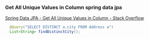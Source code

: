 ###  Get All Unique Values in Column spring data jpa


[Spring Data JPA - Get All Unique Values in Column - Stack Overflow](https://stackoverflow.com/questions/42619129/spring-data-jpa-get-all-unique-values-in-column "Spring Data JPA - Get All Unique Values in Column - Stack Overflow")


 

```java
  @Query("SELECT DISTINCT a.city FROM Address a")
  List<String> findDistinctCity();
```
